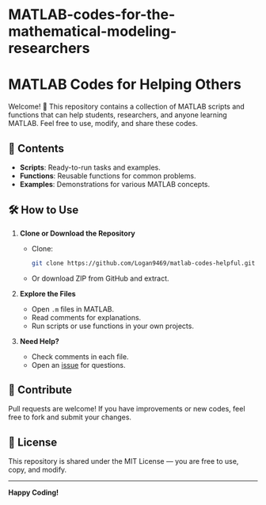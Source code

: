 # MATLAB-codes-for-the-mathematical-modeling-researchers

# MATLAB Codes for Helping Others

Welcome! 👋 This repository contains a collection of MATLAB scripts and functions that can help students, researchers, and anyone learning MATLAB. Feel free to use, modify, and share these codes.

## 📂 Contents

- **Scripts**: Ready-to-run tasks and examples.
- **Functions**: Reusable functions for common problems.
- **Examples**: Demonstrations for various MATLAB concepts.

## 🛠 How to Use

1. **Clone or Download the Repository**
   - Clone:  
     ```bash
     git clone https://github.com/Logan9469/matlab-codes-helpful.git
     ```
   - Or download ZIP from GitHub and extract.

2. **Explore the Files**
   - Open `.m` files in MATLAB.
   - Read comments for explanations.
   - Run scripts or use functions in your own projects.

3. **Need Help?**
   - Check comments in each file.
   - Open an [issue](https://github.com/Logan9469/matlab-codes-helpful/issues) for questions.

## 🤝 Contribute

Pull requests are welcome! If you have improvements or new codes, feel free to fork and submit your changes.

## 📃 License

This repository is shared under the MIT License — you are free to use, copy, and modify.

---

**Happy Coding!**
